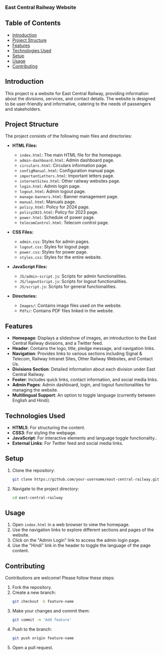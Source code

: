 
### East Central Railway Website

## Table of Contents
- [Introduction](#introduction)
- [Project Structure](#project-structure)
- [Features](#features)
- [Technologies Used](#technologies-used)
- [Setup](#setup)
- [Usage](#usage)
- [Contributing](#contributing)

## Introduction
This project is a website for East Central Railway, providing information about the divisions, services, and contact details. The website is designed to be user-friendly and informative, catering to the needs of passengers and stakeholders.

## Project Structure
The project consists of the following main files and directories:

- **HTML Files:**
  - `index.html`: The main HTML file for the homepage.
  - `admin-dashboard.html`: Admin dashboard page.
  - `circulars.html`: Circulars information page.
  - `configManual.html`: Configuration manual page.
  - `importantLetters.html`: Important letters page.
  - `internetSites.html`: Other railway websites page.
  - `login.html`: Admin login page.
  - `logout.html`: Admin logout page.
  - `manage-banners.html`: Banner management page.
  - `manual.html`: Manuals page.
  - `policy.html`: Policy for 2024 page.
  - `policy2023.html`: Policy for 2023 page.
  - `power.html`: Schedule of power page.
  - `telecomControl.html`: Telecom control page.

- **CSS Files:**
  - `admin.css`: Styles for admin pages.
  - `logout.css`: Styles for logout page.
  - `power.css`: Styles for power page.
  - `styles.css`: Styles for the entire website.

- **JavaScript Files:**
  - `JS/admin-script.js`: Scripts for admin functionalities.
  - `JS/logoutScript.js`: Scripts for logout functionalities.
  - `JS/script.js`: Scripts for general functionalities.


- **Directories:**
  - `Images/`: Contains image files used on the website.
  - `Pdfs/`: Contains PDF files linked in the website.


## Features
- **Homepage**: Displays a slideshow of images, an introduction to the East Central Railway divisions, and a Twitter feed.
- **Header**: Contains the logo, title, pledge message, and navigation links.
- **Navigation**: Provides links to various sections including Signal & Telecom, Railway Intranet Sites, Other Railway Websites, and Contact Us.
- **Divisions Section**: Detailed information about each division under East Central Railway.
- **Footer**: Includes quick links, contact information, and social media links.
- **Admin Pages**: Admin dashboard, login, and logout functionalities for managing the website.
- **Multilingual Support**: An option to toggle language (currently between English and Hindi).

## Technologies Used
- **HTML5**: For structuring the content.
- **CSS3**: For styling the webpage.
- **JavaScript**: For interactive elements and language toggle functionality..
- **External Links**: For Twitter feed and social media links.

## Setup
1. Clone the repository:
    ```bash
    git clone https://github.com/your-username/east-central-railway.git
    ```
2. Navigate to the project directory:
    ```bash
    cd east-central-railway
    ```

## Usage
1. Open `index.html` in a web browser to view the homepage.
2. Use the navigation links to explore different sections and pages of the website.
3. Click on the "Admin Login" link to access the admin login page.
4. Use the "Hindi" link in the header to toggle the language of the page content.

## Contributing
Contributions are welcome! Please follow these steps:
1. Fork the repository.
2. Create a new branch:
    ```bash
    git checkout -b feature-name
    ```
3. Make your changes and commit them:
    ```bash
    git commit -m 'Add feature'
    ```
4. Push to the branch:
    ```bash
    git push origin feature-name
    ```
5. Open a pull request.


